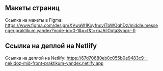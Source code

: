 ## Макеты страниц
Ссылка на макеты в Figma:
https://www.figma.com/design/XVwaW1KoyfnovlTbWOqhDz/middle.messenger.praktikum.yandex?node-id=0-1&p=f&t=rbJAilOqtaSvbprr-0
## Ссылка на деплой на Netlify
Ссылка на деплой на Netlify:
https://67d70680eb0c055b0e9483c9--nekidoz-mid-front-praktikum-yandex.netlify.app
